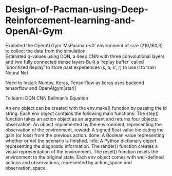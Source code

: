 # Design-of-Pacman-using-Deep-Reinforcement-learning-and-OpenAI-Gym
Exploited the OpenAI Gym ‘MsPacman-v0’ environment of size (210,160,3) to collect the data from the simulation \
Estimated q-values using DQN, a deep CNN with three convolutional layers and two fully connected dense layers 
Built a ‘replay buffer’ called ‘prioritized Replay’ to store past experiences (s, a, s’, r) to use it to train Neural Net

Need to Install:
Numpy,
Keras,
Tensorflow as keras uses backend tensorflow and
OpenAIgym[atari] 

To learn:
DQN
CNN
Bellman's Equation


An env object can be created with the env.make(<game-id-string>) function by passing the id string.
Each env object contains the following main functions:
The step() function takes an action object as an argument and returns four objects:
observation: An object implemented by the environment, representing the observation of the environment.
reward: A signed float value indicating the gain (or loss) from the previous action.
done: A Boolean value representing whether or not the scenario is finished.
info: A Python dictionary object representing the diagnostic information.
The render() function creates a visual representation of the environment.
The reset() function resets the environment to the original state.
Each env object comes with well-defined actions and observations, represented by action_space and observation_space.
